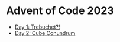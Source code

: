 # Advent of Code 2023

*   [Day 1: Trebuchet?!](day-1/src/main.rs)
*   [Day 2: Cube Conundrum](day-2/src/main.rs)

